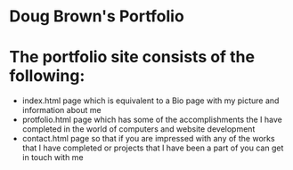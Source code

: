 # Doug Brown's Portfolio
# The portfolio site consists of the following:
   * index.html page which is equivalent to a Bio page with my picture and information about me
   * protfolio.html page which has some of the accomplishments the I have completed in the world of computers and website development
   * contact.html page so that if you are impressed with any of the works that I have completed or projects that I have been a part of you can get in touch with me

   
